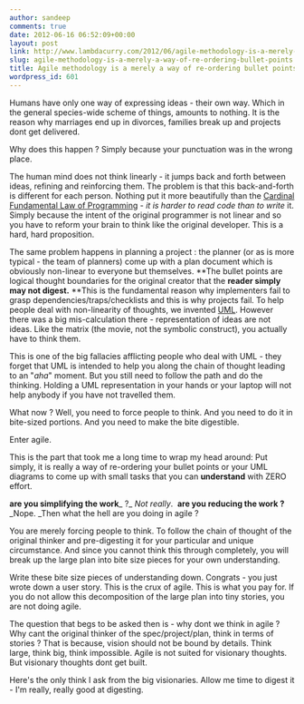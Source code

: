 ```yaml
---
author: sandeep
comments: true
date: 2012-06-16 06:52:09+00:00
layout: post
link: http://www.lambdacurry.com/2012/06/agile-methodology-is-a-merely-a-way-of-re-ordering-bullet-points/
slug: agile-methodology-is-a-merely-a-way-of-re-ordering-bullet-points
title: Agile methodology is a merely a way of re-ordering bullet points
wordpress_id: 601
---
```


Humans have only one way of expressing ideas - their own way. Which in the general species-wide scheme of things, amounts to nothing. It is the reason why marriages end up in divorces, families break up and projects dont get delivered.

Why does this happen ? Simply because your punctuation was in the wrong place.

The human mind does not think linearly - it jumps back and forth between ideas, refining and reinforcing them. The problem is that this back-and-forth is different for each person. Nothing put it more beautifully than the [Cardinal Fundamental Law of Programming](http://www.joelonsoftware.com/articles/fog0000000069.html) - _it is harder to read code than to write_ it. Simply because the intent of the original programmer is not linear and so you have to reform your brain to think like the original developer. This is a hard, hard proposition.

The same problem happens in planning a project : the planner (or as is more typical - the team of planners) come up with a plan document which is obviously non-linear to everyone but themselves. **The bullet points are logical thought boundaries for the original creator that the **reader simply may not digest.** **This is the fundamental reason why implementers fail to grasp dependencies/traps/checklists and this is why projects fail. To help people deal with non-linearity of thoughts, we invented [UML](http://en.wikipedia.org/wiki/Unified_Modeling_Language). However there was a big mis-calculation there - representation of ideas are not ideas. Like the matrix (the movie, not the symbolic construct), you actually have to think them.

This is one of the big fallacies afflicting people who deal with UML - they forget that UML is intended to help you along the chain of thought leading to an "_aha_" moment. But you still need to follow the path and do the thinking. Holding a UML representation in your hands or your laptop will not help anybody if you have not travelled them.

What now ? Well, you need to force people to think. And you need to do it in bite-sized portions. And you need to make the bite digestible.

Enter agile.

This is the part that took me a long time to wrap my head around: Put simply, it is really a way of re-ordering your bullet points or your UML diagrams to come up with small tasks that you can **understand** with ZERO effort.

**are you simplifying the work**_ ?_ _Not really_.  **are you reducing the work ?** _Nope. _Then what the hell are you doing in agile ?

You are merely forcing people to think. To follow the chain of thought of the original thinker and pre-digesting it for your particular and unique circumstance. And since you cannot think this through completely, you will break up the large plan into bite size pieces for your own understanding.

Write these bite size pieces of understanding down. Congrats - you just wrote down a user story. This is the crux of agile. This is what you pay for. If you do not allow this decomposition of the large plan into tiny stories, you are not doing agile.

The question that begs to be asked then is - why dont we think in agile ? Why cant the original thinker of the spec/project/plan, think in terms of stories ? That is because, vision should not be bound by details. Think large, think big, think impossible. Agile is not suited for visionary thoughts. But visionary thoughts dont get built.

Here's the only think I ask from the big visionaries. Allow me time to digest it - I'm really, really good at digesting.
